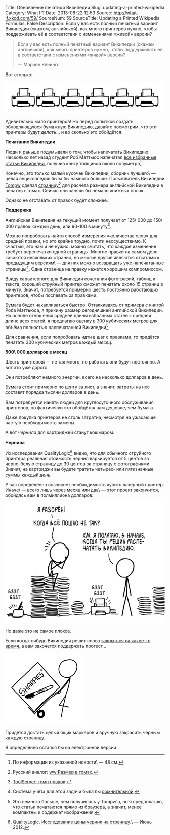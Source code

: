 Title: Обновление печатной Википедии
Slug: updating-a-printed-wikipedia
Category: What If?
Date: 2013-08-22 12:53
Source: http://what-if.xkcd.com/59/
SourceNum: 59
SourceTitle: Updating a Printed Wikipedia
Formulas: False
Description: Если у вас есть полный печатный вариант Википедии (скажем, английской), как много принтеров нужно, чтобы поддерживать её в соответствии с изменениями «живой» версии?

> Если у вас есть полный печатный вариант Википедии (скажем, английской), как много принтеров нужно, чтобы поддерживать её в соответствии с изменениями «живой» версии?
>
> — Марайн Кёнингс

Вот столько:

![](/uploads/059-updating-a-printed-wikipedia/wiki_count.png "Если вас пригласят на свидание в дом, где в гостиной стоит ряд работающих принтеров, что вы подумаете?")

Удивительно мало принтеров! Но перед попыткой создать обновляющуюся бумажную Википедию, давайте посмотрим, что эти принтеры будут _делать_… и во сколько это обойдётся.

**Печатание Википедии**

Люди и раньше подумывали о том, чтобы напечатать Википедию. Несколько лет назад студент Роб Мэттьюс напечатал [все избранные статьи Википедии][1], получив книгу толщиной около полуметра[^a].

[^a]: По информации из указанной новости\ — 48 см.

Конечно, это только малый кусочек Википедии, сборник лучшего\ — целая энциклопедия была бы намного больше. Пользователь Википедии [Tompw][2] сделал [страницу][3][^b] для расчёта размера английской Википедии в печатных томах. Сейчас они заняли бы немало книжных полок.

[^b]: Русский аналог: [ww:Размер в томах][4].

Однако не отставать от правок будет сложнее.

**Поддержка**

Английская Википедия на текущий момент получает от 125\ 000 до 150\ 000 правок каждый день, или 90–100 в минуту[^1].

[^1]: [ToolServer: темп правок][5].

Можно попробовать найти способ измерения «количества слов» для средней правки, но это крайне трудно, почти неосуществимо. К счастью, это нам и не нужно: можно считать, что каждое изменение требует перепечатки одной страницы. Многие правки на самом деле касаются нескольких страниц, но многие другие являются откатами к предыдущим версиям\ — для них можно возвращать уже напечатанные страницы[^2]. Одна страница на правку кажется хорошим компромиссом.

[^2]: Система учёта для этой задачи была бы [сомнительной][6].

Ввиду характерного для Википедии сочетания фотографий, таблиц и текста, хороший струйный принтер сможет печатать около 15 страниц в минуту. Значит, потребуется примерно шесть постоянно работающих принтеров, чтобы поспевать за правками.

Бумага будет накапливаться быстро. Отталкиваясь от примера с книгой Роба Мэттьюса, я прикину размер сегодняшней английской Википедии. На основе отношения средней длины избранных статей к средней длине всех статей, я предлагаю оценку в 300 кубических метров для объёма полностью распечатанной Википедии[^3].

[^3]: Это немного больше, чем получилось у Tompw\'а, но я предполагаю, что статьи печатаются прямо из браузера, а значит, менее компактны и содержат изображения.

Для сравнения, если попробовать идти в шаг с правками, то придётся печатать 300 кубических метров каждый _месяц_.

**500\ 000 долларов в месяц**

Шесть принтеров\ — не так много, но работать они будут постоянно. А вот это уже дорого.

Они потребляют немного энергии, всего на несколько долларов в день.

Бумага стоит примерно по центу за лист, а значит, затраты на неё составят порядка тысячи долларов в день.

Вам потребуется нанять людей для круглосуточного обслуживания принтеров, но фактически это обойдётся вам дешевле, чем бумага.

Даже покупка принтеров не столь затратна, несмотря на ужасающе частую необходимость замены.

А вот _чернила_ для картриджей станут кошмаром.

**Чернила**

Из исследования QualityLogic[^4] видно, что для обычного струйного принтера реальная стоимость чернил варьируется от 5 центов за черно-белую страницу до 30 центов за страницу с фотографиями. Значит, на картриджи вы будете тратить четырёх- или пятизначные суммы каждый _день_.

[^4]: QualityLogic. [Исследование цены чернил на страницу][7].\ — Июнь 2012.

У вас определённо возникнет необходимость купить лазерный принтер. Иначе\ — всего лишь через месяц или два\ — этот проект закончится, обойдясь вам в полмиллиона долларов:

![](/uploads/059-updating-a-printed-wikipedia/wiki_wrong_ru.png "Нет, всё началось задолго до этого.")

Но даже это не самое плохое.

Если когда-нибудь Википедия решит снова [закрыться на какое-то время][8], а вам захочется поддержать протест…

![](/uploads/059-updating-a-printed-wikipedia/wiki_sharpies.png "Убедитесь, что маркеры закрыты колпачками, и глубоко вздохните.")

Придётся достать целый ящик маркеров и вручную закрасить чёрным каждую страницу.

Я определённо остался бы на электронной версии.

[1]: http://www.brandnew.uk.com/wikipedia-as-a-printed-book/

[2]: http://en.wikipedia.org/wiki/User:Tompw

[3]: http://en.wikipedia.org/wiki/Wikipedia:Size_in_volumes

[4]: http://ru.wikipedia.org/wiki/Википедия:Размер_в_томах

[5]: http://toolserver.org/~emijrp/wmcharts/wmchart0001.php

[6]: http://commons.wikimedia.org/wiki/File:IBM_card_storage.NARA.jpg

[7]: http://www.qualitylogic.com/tuneup/uploads/docfiles/QualityLogic-Cost-of-Ink-Per-Page-Analysis_US_1-Jun-2012.pdf

[8]: http://sys01-public.msnbc.msn.com/technology/wikipedia-goes-dark-piracy-bill-protest-day-117714
